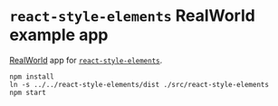 # `react-style-elements` RealWorld example app

[RealWorld][1] app for [`react-style-elements`][1].

```
npm install
ln -s ../../react-style-elements/dist ./src/react-style-elements
npm start
```

[1]: https://realworld.io
[2]: https://github.com/lsjroberts/react-style-elements
